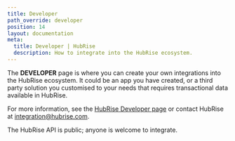 ```yaml
---
title: Developer
path_override: developer
position: 14
layout: documentation
meta:
  title: Developer | HubRise
  description: How to integrate into the HubRise ecosystem.
---
```


The **DEVELOPER** page is where you can create your own integrations into the HubRise ecosystem.
It could be an app you have created, or a third party solution you customised to your needs that requires transactional data available in HubRise.

For more information, see the [HubRise Developer page](/developers) or contact HubRise at integration@hubrise.com.

The HubRise API is public; anyone is welcome to integrate.

